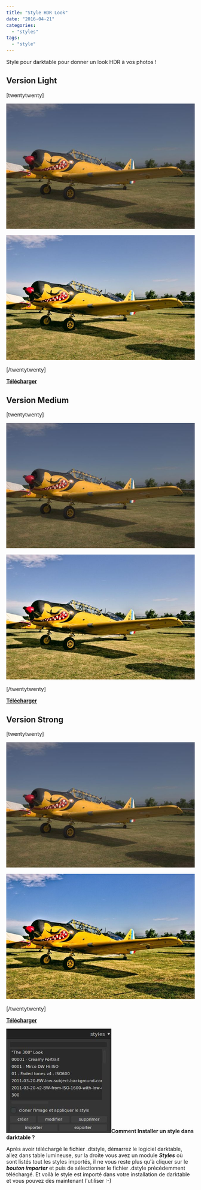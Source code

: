 ```yaml
---
title: "Style HDR Look"
date: "2016-04-21"
categories: 
  - "styles"
tags: 
  - "style"
---
```


Style pour darktable pour donner un look HDR à vos photos !

## Version Light

\[twentytwenty\]

![](images/original.jpeg)

![](images/HDR_Look_light.jpeg)

\[/twentytwenty\]

 

**[Télécharger](https://darktable.fr/download/Styles/HDR%20Look%20-%20Light.dtstyle)**

## Version Medium

\[twentytwenty\]

![](images/original.jpeg)

![](images/HDR_Look_medium.jpeg)

\[/twentytwenty\]

 

**[Télécharger](https://darktable.fr/download/Styles/HDR%20Look%20-%20Light.dtstyle)**

## Version Strong

\[twentytwenty\]

![](images/original.jpeg)

![](images/HDR_Look_strong.jpeg)

\[/twentytwenty\]

 

**[Télécharger](https://darktable.fr/download/Styles/HDR%20Look%20-%20Light.dtstyle)**

 

**![installation-style](images/installation-style.jpeg)Comment Installer un style dans darktable ?**

Après avoir téléchargé le fichier .dtstyle, démarrez le logiciel darktable, allez dans table lumineuse, sur la droite vous avez un module **_Styles_** où sont listés tout les styles importés, il ne vous reste plus qu'à cliquer sur le _**bouton importer**_ et puis de sélectionner le fichier .dstyle précédemment téléchargé. Et voilà le style est importé dans votre installation de darktable et vous pouvez dès maintenant l'utiliser :-)
